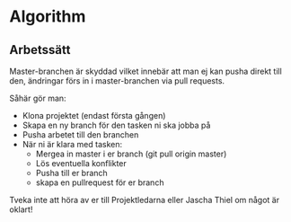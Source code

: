 # Algorithm

## Arbetssätt ##
Master-branchen är skyddad vilket innebär att man ej kan pusha direkt till den, ändringar förs in i master-branchen via pull requests.

Såhär gör man:

* Klona projektet (endast första gången)
* Skapa en ny branch för den tasken ni ska jobba på 
* Pusha arbetet till den branchen
* När ni är klara med tasken:
  * Mergea in master i er branch (git pull origin master)
  * Lös eventuella konflikter
  * Pusha till er branch
  * skapa en pullrequest för er branch

Tveka inte att höra av er till Projektledarna eller Jascha Thiel om något är oklart!
